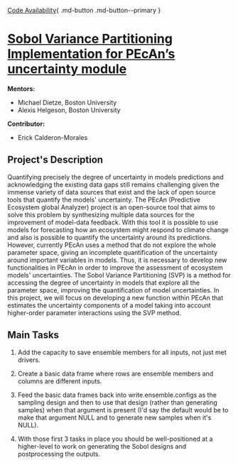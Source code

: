 
[Code Availability](https://github.com/ecamo19/gsoc_project_2022_vm){ .md-button .md-button--primary }

# __[Sobol Variance Partitioning Implementation for PEcAn’s uncertainty module](https://summerofcode.withgoogle.com/programs/2022/projects/FzRn47Nh)__

 __Mentors:__ 
* Michael Dietze, Boston University
* Alexis Helgeson, Boston University

__Contributor:__
* Erick Calderon-Morales 

## Project's Description

Quantifying precisely the degree of uncertainty in models predictions and acknowledging the existing data gaps still remains challenging given the immense variety of data sources that exist and the lack of open source tools that quantify the models' uncertainty. The PEcAn (Predictive Ecosystem global Analyzer) project is an open-source tool that aims to solve this problem by synthesizing multiple data sources for the improvement of model-data feedback. With this tool it is possible to use models for forecasting how an ecosystem might respond to climate change and also is possible to quantify the uncertainty around its predictions. However, currently PEcAn uses a method that do not explore the whole parameter space, giving an incomplete quantification of the uncertainty around important variables in models. Thus, it is necessary to develop new functionalities in PEcAn in order to improve the assessment of ecosystem models' uncertainties. The Sobol Variance Partitioning (SVP) is a method for accessing the degree of uncertainty in models that explore all the parameter space, improving the quantification of model uncertainties. In this project, we will focus on developing a new function within PEcAn that estimates the uncertainty components of a model taking into account higher-order parameter interactions using the SVP method.

## Main Tasks

1) Add the capacity to save ensemble members for all inputs, not just met drivers. 

2) Create a basic data frame where rows are ensemble members and columns are different inputs.

3) Feed the basic data frames back into write.ensemble.configs as the sampling design and then to use that design (rather than generating samples) when that argument is present (I'd say the default would be to make that argument NULL and to generate new samples when it's NULL).

4) With those first 3 tasks in place you should be well-positioned at a higher-level to work on generating the Sobol designs and postprocessing the outputs. 




